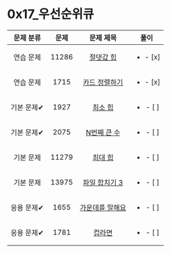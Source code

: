 # 0x17_우선순위큐
| 문제 분류 | 문제 | 문제 제목 | 풀이 |
| :--: | :--: | :--: | :--: |
| 연습 문제 | 11286 | [절댓값 힙](https://www.acmicpc.net/problem/11286) | <ul><li>- [x] </li></ul> |
| 연습 문제 | 1715 | [카드 정렬하기](https://www.acmicpc.net/problem/1715) | <ul><li>- [x] </li></ul> |
| 기본 문제✔ | 1927 | [최소 힙](https://www.acmicpc.net/problem/1927) | <ul><li>- [ ] </li></ul> |
| 기본 문제✔ | 2075 | [N번째 큰 수](https://www.acmicpc.net/problem/2075) | <ul><li>- [ ] </li></ul> |
| 기본 문제 | 11279 | [최대 힙](https://www.acmicpc.net/problem/11279) | <ul><li>- [ ] </li></ul> |
| 기본 문제 | 13975 | [파일 합치기 3](https://www.acmicpc.net/problem/13975) | <ul><li>- [ ] </li></ul> |
| 응용 문제✔ | 1655 | [가운데를 말해요](https://www.acmicpc.net/problem/1655) | <ul><li>- [ ] </li></ul> |
| 응용 문제✔ | 1781 | [컵라면](https://www.acmicpc.net/problem/1781) | <ul><li>- [ ] </li></ul> |
